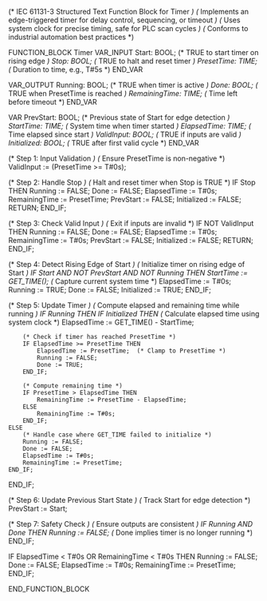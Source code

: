 (* IEC 61131-3 Structured Text Function Block for Timer *)
(* Implements an edge-triggered timer for delay control, sequencing, or timeout *)
(* Uses system clock for precise timing, safe for PLC scan cycles *)
(* Conforms to industrial automation best practices *)

FUNCTION_BLOCK Timer
VAR_INPUT
    Start: BOOL;               (* TRUE to start timer on rising edge *)
    Stop: BOOL;                (* TRUE to halt and reset timer *)
    PresetTime: TIME;          (* Duration to time, e.g., T#5s *)
END_VAR

VAR_OUTPUT
    Running: BOOL;             (* TRUE when timer is active *)
    Done: BOOL;                (* TRUE when PresetTime is reached *)
    RemainingTime: TIME;       (* Time left before timeout *)
END_VAR

VAR
    PrevStart: BOOL;           (* Previous state of Start for edge detection *)
    StartTime: TIME;           (* System time when timer started *)
    ElapsedTime: TIME;         (* Time elapsed since start *)
    ValidInput: BOOL;          (* TRUE if inputs are valid *)
    Initialized: BOOL;         (* TRUE after first valid cycle *)
END_VAR

(* Step 1: Input Validation *)
(* Ensure PresetTime is non-negative *)
ValidInput := (PresetTime >= T#0s);

(* Step 2: Handle Stop *)
(* Halt and reset timer when Stop is TRUE *)
IF Stop THEN
    Running := FALSE;
    Done := FALSE;
    ElapsedTime := T#0s;
    RemainingTime := PresetTime;
    PrevStart := FALSE;
    Initialized := FALSE;
    RETURN;
END_IF;

(* Step 3: Check Valid Input *)
(* Exit if inputs are invalid *)
IF NOT ValidInput THEN
    Running := FALSE;
    Done := FALSE;
    ElapsedTime := T#0s;
    RemainingTime := T#0s;
    PrevStart := FALSE;
    Initialized := FALSE;
    RETURN;
END_IF;

(* Step 4: Detect Rising Edge of Start *)
(* Initialize timer on rising edge of Start *)
IF Start AND NOT PrevStart AND NOT Running THEN
    StartTime := GET_TIME();   (* Capture current system time *)
    ElapsedTime := T#0s;
    Running := TRUE;
    Done := FALSE;
    Initialized := TRUE;
END_IF;

(* Step 5: Update Timer *)
(* Compute elapsed and remaining time while running *)
IF Running THEN
    IF Initialized THEN
        (* Calculate elapsed time using system clock *)
        ElapsedTime := GET_TIME() - StartTime;
        
        (* Check if timer has reached PresetTime *)
        IF ElapsedTime >= PresetTime THEN
            ElapsedTime := PresetTime;  (* Clamp to PresetTime *)
            Running := FALSE;
            Done := TRUE;
        END_IF;
        
        (* Compute remaining time *)
        IF PresetTime > ElapsedTime THEN
            RemainingTime := PresetTime - ElapsedTime;
        ELSE
            RemainingTime := T#0s;
        END_IF;
    ELSE
        (* Handle case where GET_TIME failed to initialize *)
        Running := FALSE;
        Done := FALSE;
        ElapsedTime := T#0s;
        RemainingTime := PresetTime;
    END_IF;
END_IF;

(* Step 6: Update Previous Start State *)
(* Track Start for edge detection *)
PrevStart := Start;

(* Step 7: Safety Check *)
(* Ensure outputs are consistent *)
IF Running AND Done THEN
    Running := FALSE;  (* Done implies timer is no longer running *)
END_IF;

IF ElapsedTime < T#0s OR RemainingTime < T#0s THEN
    Running := FALSE;
    Done := FALSE;
    ElapsedTime := T#0s;
    RemainingTime := PresetTime;
END_IF;

END_FUNCTION_BLOCK

